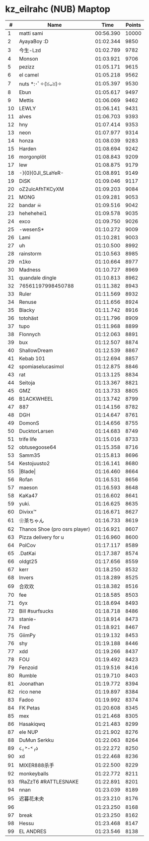 # kz_eilrahc (NUB) Maptop

|  # | Name | Time | Points |
|-------------- | -------------- | -------------- | -------------- | 
| 1 | matti sami | 00:56.390 | 10000 | 
| 2 | AyayaBoy :D | 01:02.344 | 9850 | 
| 3 | 今生-Lzd | 01:02.789 | 9782 | 
| 4 | Monson | 01:03.921 | 9706 | 
| 5 | pezizz | 01:05.171 | 9615 | 
| 6 | el camel | 01:05.218 | 9562 | 
| 7 | nuts *:･ﾟ✧(ꈍᴗꈍ)✧ | 01:05.397 | 9530 | 
| 8 | Ebun | 01:05.617 | 9497 | 
| 9 | Mettis | 01:06.069 | 9462 | 
| 10 | LEWLY | 01:06.141 | 9431 | 
| 11 | alves | 01:06.703 | 9393 | 
| 12 | hny | 01:07.414 | 9353 | 
| 13 | neon | 01:07.977 | 9314 | 
| 14 | honza | 01:08.039 | 9283 | 
| 15 | Harden | 01:08.694 | 9242 | 
| 16 | morgonplöt | 01:08.843 | 9209 | 
| 17 | lew | 01:08.875 | 9179 | 
| 18 | -}{0}{0JI_SLaYeR- | 01:08.891 | 9149 | 
| 19 | DiSK | 01:09.046 | 9117 | 
| 20 | oZ2ulcAfhTKCyXM | 01:09.203 | 9084 | 
| 21 | MONG | 01:09.281 | 9053 | 
| 22 | bandar ☠ | 01:09.516 | 9042 | 
| 23 | hehehehei1 | 01:09.578 | 9035 | 
| 24 | exco | 01:09.750 | 9026 | 
| 25 | -wesenS* | 01:10.272 | 9009 | 
| 26 | Lami | 01:10.281 | 9003 | 
| 27 | uh | 01:10.500 | 8992 | 
| 28 | rainstorm | 01:10.563 | 8985 | 
| 29 | n1ko | 01:10.664 | 8977 | 
| 30 | Madness | 01:10.727 | 8969 | 
| 31 | quandale dingle | 01:10.813 | 8962 | 
| 32 | 76561197998450788 | 01:11.382 | 8943 | 
| 33 | Ruler | 01:11.569 | 8932 | 
| 34 | Renuse | 01:11.656 | 8924 | 
| 35 | Blacky | 01:11.742 | 8916 | 
| 36 | totohäst | 01:11.796 | 8909 | 
| 37 | tupo | 01:11.968 | 8899 | 
| 38 | Flonnych | 01:12.063 | 8891 | 
| 39 | bux | 01:12.507 | 8874 | 
| 40 | ShallowDream | 01:12.539 | 8867 | 
| 41 | Kebab 101 | 01:12.694 | 8857 | 
| 42 | spomiaselucasimol | 01:12.875 | 8846 | 
| 43 | rat | 01:13.125 | 8834 | 
| 44 | Seitoja | 01:13.367 | 8821 | 
| 45 | GMZ | 01:13.733 | 8805 | 
| 46 | B1ACKWHEEL | 01:13.742 | 8799 | 
| 47 | 887 | 01:14.156 | 8782 | 
| 48 | DGH | 01:14.647 | 8761 | 
| 49 | DomonS | 01:14.656 | 8755 | 
| 50 | DucktorLarsen | 01:14.683 | 8749 | 
| 51 | trife life | 01:15.016 | 8733 | 
| 52 | obtusegoose64 | 01:15.358 | 8716 | 
| 53 | Samm35 | 01:15.813 | 8696 | 
| 54 | Kestojuusto2 | 01:16.141 | 8680 | 
| 55 | \|Blade\| | 01:16.460 | 8664 | 
| 56 | Rofan | 01:16.531 | 8656 | 
| 57 | maeson | 01:16.593 | 8648 | 
| 58 | KaKa47 | 01:16.602 | 8641 | 
| 59 | yuki. | 01:16.625 | 8635 | 
| 60 | Divixx™ | 01:16.671 | 8627 | 
| 61 | ❀茶ちゃん | 01:16.733 | 8619 | 
| 62 | Thanos Shoe (pro osrs player) | 01:16.921 | 8607 | 
| 63 | Pizza delivery for u | 01:16.960 | 8600 | 
| 64 | PolCov | 01:17.117 | 8589 | 
| 65 | .DatKai | 01:17.387 | 8574 | 
| 66 | oldgt25 | 01:17.656 | 8559 | 
| 67 | kerr | 01:18.250 | 8532 | 
| 68 | Invers | 01:18.289 | 8525 | 
| 69 | 合欢欢 | 01:18.382 | 8516 | 
| 70 | fee | 01:18.585 | 8503 | 
| 71 | бух | 01:18.694 | 8493 | 
| 72 | Bill #surfsucks | 01:18.718 | 8486 | 
| 73 | stanie- | 01:18.914 | 8473 | 
| 74 | Fred | 01:18.921 | 8467 | 
| 75 | GiimPy | 01:19.132 | 8453 | 
| 76 | shy | 01:19.188 | 8446 | 
| 77 | xdd | 01:19.266 | 8437 | 
| 78 | FOU | 01:19.492 | 8423 | 
| 79 | Fenzoid | 01:19.516 | 8416 | 
| 80 | Rumble | 01:19.710 | 8403 | 
| 81 | Joonathan | 01:19.772 | 8394 | 
| 82 | rico nene | 01:19.897 | 8384 | 
| 83 | Fadoo | 01:19.992 | 8374 | 
| 84 | FK Petas | 01:20.608 | 8345 | 
| 85 | mex | 01:21.468 | 8305 | 
| 86 | Hasakiqwq | 01:21.483 | 8299 | 
| 87 | ele NUP | 01:21.902 | 8276 | 
| 88 | DuMun Serkku | 01:22.063 | 8264 | 
| 89 | ૮₍ ˃-˂ ₎ა | 01:22.272 | 8250 | 
| 90 | xd | 01:22.468 | 8236 | 
| 91 | MIXER888杀手 | 01:22.500 | 8229 | 
| 92 | monkeyballs | 01:22.772 | 8211 | 
| 93 | fRaZzT6 #RATTLESNAKE | 01:22.891 | 8201 | 
| 94 | nnan | 01:23.039 | 8189 | 
| 95 | 迟暮花未央 | 01:23.210 | 8176 | 
| 96 | 󠀡󠀡 | 01:23.250 | 8168 | 
| 97 | break | 01:23.250 | 8162 | 
| 98 | Hessu | 01:23.468 | 8147 | 
| 99 | EL ANDRES | 01:23.546 | 8138 | 

